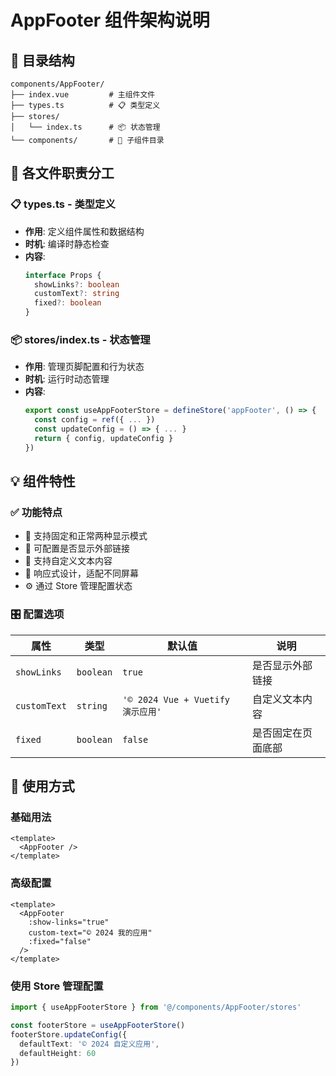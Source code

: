 # AppFooter 组件架构说明

## 📁 目录结构

```
components/AppFooter/
├── index.vue         # 主组件文件
├── types.ts          # 📋 类型定义
├── stores/
│   └── index.ts      # 📦 状态管理
└── components/       # 🧩 子组件目录
```

## 🎯 各文件职责分工

### 📋 types.ts - 类型定义

- **作用**: 定义组件属性和数据结构
- **时机**: 编译时静态检查
- **内容**:
  ```typescript
  interface Props {
    showLinks?: boolean
    customText?: string
    fixed?: boolean
  }
  ```

### 📦 stores/index.ts - 状态管理

- **作用**: 管理页脚配置和行为状态
- **时机**: 运行时动态管理
- **内容**:
  ```typescript
  export const useAppFooterStore = defineStore('appFooter', () => {
    const config = ref({ ... })
    const updateConfig = () => { ... }
    return { config, updateConfig }
  })
  ```

## 💡 组件特性

### ✅ 功能特点

- 🎨 支持固定和正常两种显示模式
- 🔗 可配置是否显示外部链接
- 📝 支持自定义文本内容
- 📱 响应式设计，适配不同屏幕
- ⚙️ 通过 Store 管理配置状态

### 🎛️ 配置选项

| 属性         | 类型      | 默认值                            | 说明               |
| ------------ | --------- | --------------------------------- | ------------------ |
| `showLinks`  | `boolean` | `true`                            | 是否显示外部链接   |
| `customText` | `string`  | `'© 2024 Vue + Vuetify 演示应用'` | 自定义文本内容     |
| `fixed`      | `boolean` | `false`                           | 是否固定在页面底部 |

## 🚀 使用方式

### 基础用法

```vue
<template>
  <AppFooter />
</template>
```

### 高级配置

```vue
<template>
  <AppFooter
    :show-links="true"
    custom-text="© 2024 我的应用"
    :fixed="false"
  />
</template>
```

### 使用 Store 管理配置

```typescript
import { useAppFooterStore } from '@/components/AppFooter/stores'

const footerStore = useAppFooterStore()
footerStore.updateConfig({
  defaultText: '© 2024 自定义应用',
  defaultHeight: 60
})
```
